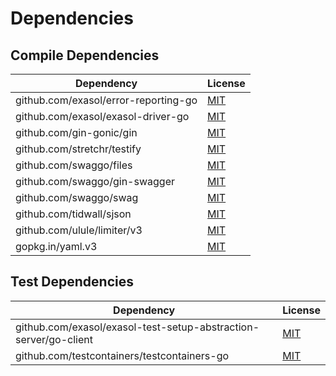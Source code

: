 <!-- @formatter:off -->
# Dependencies

## Compile Dependencies

| Dependency                           | License  |
| ------------------------------------ | -------- |
| github.com/exasol/error-reporting-go | [MIT][0] |
| github.com/exasol/exasol-driver-go   | [MIT][1] |
| github.com/gin-gonic/gin             | [MIT][2] |
| github.com/stretchr/testify          | [MIT][3] |
| github.com/swaggo/files              | [MIT][4] |
| github.com/swaggo/gin-swagger        | [MIT][5] |
| github.com/swaggo/swag               | [MIT][6] |
| github.com/tidwall/sjson             | [MIT][7] |
| github.com/ulule/limiter/v3          | [MIT][8] |
| gopkg.in/yaml.v3                     | [MIT][9] |

## Test Dependencies

| Dependency                                                       | License   |
| ---------------------------------------------------------------- | --------- |
| github.com/exasol/exasol-test-setup-abstraction-server/go-client | [MIT][10] |
| github.com/testcontainers/testcontainers-go                      | [MIT][11] |

[0]: https://github.com/exasol/error-reporting-go/blob/v0.2.0/LICENSE
[1]: https://github.com/exasol/exasol-driver-go/blob/v1.0.14/LICENSE
[2]: https://github.com/gin-gonic/gin/blob/v1.11.0/LICENSE
[3]: https://github.com/stretchr/testify/blob/v1.10.0/LICENSE
[4]: https://github.com/swaggo/files/blob/v1.0.1/LICENSE
[5]: https://github.com/swaggo/gin-swagger/blob/v1.6.1/LICENSE
[6]: https://github.com/swaggo/swag/blob/v1.16.6/license
[7]: https://github.com/tidwall/sjson/blob/v1.2.5/LICENSE
[8]: https://github.com/ulule/limiter/blob/v3.11.2/LICENSE
[9]: https://github.com/go-yaml/yaml/blob/v3.0.1/LICENSE
[10]: https://github.com/exasol/exasol-test-setup-abstraction-server/blob/HEAD/go-client/LICENSE
[11]: https://github.com/testcontainers/testcontainers-go/blob/HEAD/LICENSE
